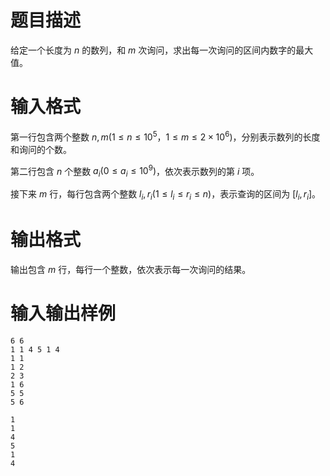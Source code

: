# 题目描述

给定一个长度为 $n$ 的数列，和 $m$ 次询问，求出每一次询问的区间内数字的最大值。

# 输入格式

第一行包含两个整数 $n,m(1 \leq n \leq {10}^5$，$1 \leq m \leq 2 \times{10}^6)$，分别表示数列的长度和询问的个数。

第二行包含 $n$ 个整数 $a_i(0 \leq a_i \leq {10}^9)$，依次表示数列的第 $i$ 项。

接下来 $m$ 行，每行包含两个整数 $l_i,r_i(1 \leq l_i \leq r_i \leq n)$，表示查询的区间为 $[l_i,r_i]$。

# 输出格式

输出包含 $m$ 行，每行一个整数，依次表示每一次询问的结果。

# 输入输出样例

```input1
6 6
1 1 4 5 1 4
1 1
1 2
2 3
1 6
5 5
5 6
```

```output1
1
1
4
5
1
4
```
